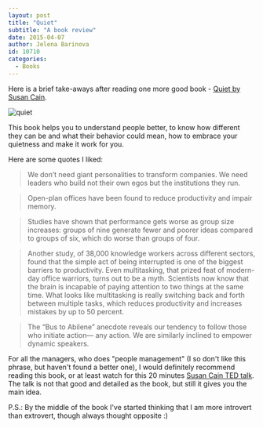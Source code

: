 ```yaml
---
layout: post
title: "Quiet"
subtitle: "A book review"
date: 2015-04-07
author: Jelena Barinova
id: 10710
categories:
  - Books
---
```


Here is a brief take-aways after reading one more good book - [Quiet by Susan Cain](http://www.amazon.com/Quiet-power-introverts-world-talking-ebook/dp/B0074YVW1G/ref=tmm_kin_swatch_0?_encoding=UTF8&amp;colid=35LOWQ4FF0B1T&amp;sr=&amp;qid=&amp;coliid=I2AOFX45GMPDML).

<img src="{{ site.baseurl }}/img/post_img/quiet-196x300.jpeg" alt="quiet" class="right" />

This book helps you to understand people better, to know how different they can be and what their behavior could mean, how to embrace your quietness and make it work for you.

Here are some quotes I liked:

> We don’t need giant personalities to transform companies. We need leaders who build not their own egos but the institutions they run.

> Open-plan offices have been found to reduce productivity and impair memory.

> Studies have shown that performance gets worse as group size increases: groups of nine generate fewer and poorer ideas compared to groups of six, which do worse than groups of four.

> Another study, of 38,000 knowledge workers across different sectors, found that the simple act of being interrupted is one of the biggest barriers to productivity. Even multitasking, that prized feat of modern-day office warriors, turns out to be a myth. Scientists now know that the brain is incapable of paying attention to two things at the same time. What looks like multitasking is really switching back and forth between multiple tasks, which reduces productivity and increases mistakes by up to 50 percent.

> The “Bus to Abilene” anecdote reveals our tendency to follow those who initiate action— any action. We are similarly inclined to empower dynamic speakers.

For all the managers, who does "people management" (I so don't like this phrase, but haven't found a better one), I would definitely recommend reading this book, or at least watch for this 20 minutes [Susan Cain TED talk](https://www.ted.com/talks/susan_cain_the_power_of_introverts). The talk is not that good and detailed as the book, but still it gives you the main idea.

P.S.: By the middle of the book I've started thinking that I am more introvert than extrovert, though always thought opposite :)